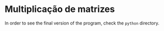 # Multiplicação de matrizes

In order to see the final version of the program, check the `python` directory.
